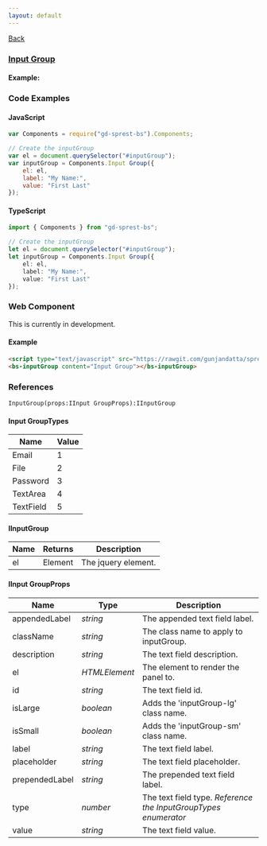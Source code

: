 ```yaml
---
layout: default
---
```

<div class="page-info" markdown="1">

[Back](/bs)

</div>

### [Input Group](https://getbootstrap.com/docs/4.1/components/input-group)

#### Example:

<div id="inputGroup"></div>

### Code Examples

#### JavaScript
```js
var Components = require("gd-sprest-bs").Components;

// Create the inputGroup
var el = document.querySelector("#inputGroup");
var inputGroup = Components.Input Group({
    el: el,
    label: "My Name:",
    value: "First Last"
});
```
#### TypeScript
```ts
import { Components } from "gd-sprest-bs";

// Create the inputGroup
let el = document.querySelector("#inputGroup");
let inputGroup = Components.Input Group({
    el: el,
    label: "My Name:",
    value: "First Last"
});
```

### Web Component
This is currently in development.

#### Example

<bs-inputGroup content="Input Group"></bs-inputGroup>

```html
<script type="text/javascript" src="https://rawgit.com/gunjandatta/sprest-bs/master/wc/dist/gd-sprest-bs.js"></script>
<bs-inputGroup content="Input Group"></bs-inputGroup>
```

### References

```
InputGroup(props:IInput GroupProps):IInputGroup
```

#### Input GroupTypes

| Name | Value |
| --- | --- |
| Email | 1 |
| File | 2 |
| Password | 3 |
| TextArea | 4 |
| TextField | 5 |

#### IInputGroup

| Name | Returns | Description |
| --- | --- | --- |
| el | Element | The jquery element. |

#### IInput GroupProps

| Name | Type | Description |
| --- | --- | --- |
| appendedLabel | _string_ | The appended text field label. |
| className | _string_ | The class name to apply to inputGroup. |
| description | _string_ | The text field description. |
| el | _HTMLElement_ | The element to render the panel to. |
| id | _string_ | The text field id. |
| isLarge | _boolean_ | Adds the 'inputGroup-lg' class name. |
| isSmall | _boolean_ | Adds the 'inputGroup-sm' class name. |
| label | _string_ | The text field label. |
| placeholder | _string_ | The text field placeholder. |
| prependedLabel | _string_ | The prepended text field label. |
| type | _number_ | The text field type. _Reference the InputGroupTypes enumerator_ |
| value | _string_ | The text field value. |

<script src="https://rawgit.com/gunjandatta/sprest-bs/master/wc/dist/gd-sprest-bs.js"></script>
<script type="text/javascript">
    // Wait for the window to be loaded
    window.addEventListener("load", function() {
        // See if a inputGroup exists
        var inputGroup = document.querySelector("#inputGroup");
        if(inputGroup) {
            // Render the inputGroup
            $REST.Components.Input Group({
                el: inputGroup,
                label: "My Name:",
                value: "First Last"
            });
        }
    });
</script>